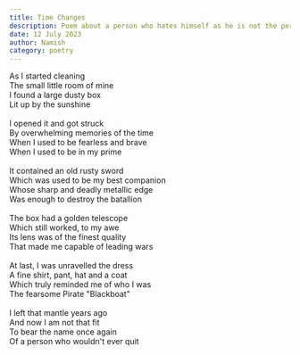 ```yaml
---
title: Time Changes
description: Poem about a person who hates himself as he is not the person who he used to be
date: 12 July 2023
author: Namish 
category: poetry
---
```

As I started cleaning<br/>
The small little room of mine<br/>
I found a large dusty box<br/>
Lit up by the sunshine<br/><br/>
I opened it and got struck<br/>
By overwhelming memories of the time<br/>
When I used to be fearless and brave<br/>
When I used to be in my prime<br/><br/>
It contained an old rusty sword<br/>
Which was used to be my best companion<br/>
Whose sharp and deadly metallic edge<br/>
Was enough to destroy the batallion<br/><br/>
The box had a golden telescope<br/>
Which still worked, to my awe<br/>
Its lens was of the finest quality<br/>
That made me capable of leading wars<br/><br/>
At last, I was unravelled the dress<br/>
A fine shirt, pant, hat and a coat<br/>
Which truly reminded me of who I was<br/>
The fearsome Pirate "Blackboat"<br/><br/>
I left that mantle years ago<br/>
And now I am not that fit<br/>
To bear the name once again<br/>
Of a person who wouldn't ever quit<br/>
